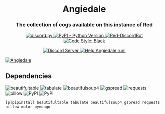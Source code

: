 <h1 align="center">
    <br>
    Angiedale
    <br>
    <h3 align="center">
    The collection of cogs available on this instance of Red
    </h3>
    <p align="center">
        <a href="https://github.com/Rapptz/discord.py/">
            <img src="https://img.shields.io/badge/discord-py-blue.svg" alt="discord.py">
        </a>
        <a href="https://www.python.org/downloads/">
            <img alt="PyPI - Python Version" src="https://img.shields.io/pypi/pyversions/Red-Discordbot">
        </a>
        <a href="https://pypi.org/project/Red-DiscordBot/">
            <img alt="Red-DiscordBot" src="https://img.shields.io/github/v/release/Cog-Creators/Red-DiscordBot?color=red&label=Red-DiscordBot">
        </a>
        <a href="https://github.com/psf/black">
            <img src="https://img.shields.io/badge/code%20style-black-000000.svg" alt="Code Style: Black">
        </a>
    </p>
    <p align="center">
        <a href="https://discord.gg/xxjdXmR">
            <img src="https://discordapp.com/api/guilds/128856147162562560/widget.png?style=shield" alt="Discord Server">
        </a>
        <a href="https://www.patreon.com/Mestro">
            <img src="https://img.shields.io/badge/Support-Angiedale-f9c13a.svg" alt="Help Angiedale run!">
        </a>
    </p>
    <a href="https://github.com/ItsMestro/Angiedale"><img src="https://i.imgur.com/PJ96gHM.png" alt="Angiedale"></a>
</h1>

## Dependencies

![beautifultable](https://img.shields.io/pypi/v/beautifultable?label=beautifultable)
![tabulate](https://img.shields.io/pypi/v/tabulate?label=tabulate)
![beautifulsoup4](https://img.shields.io/pypi/v/beautifulsoup4?label=beautifulsoup4)
![gspread](https://img.shields.io/pypi/v/gspread?label=gspread)
![requests](https://img.shields.io/pypi/v/requests?label=requests)
![pillow](https://img.shields.io/pypi/v/pillow?label=pillow)
![PyPI](https://img.shields.io/pypi/v/motor?label=motor)
![PyPI](https://img.shields.io/pypi/v/pymongo?label=pymongo)

`[p]pipinstall beautifultable tabulate beautifulsoup4 gspread requests pillow motor pymongo`
